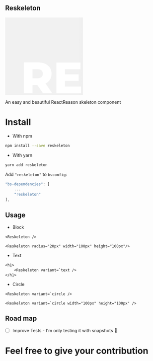 ## Reskeleton

<img align="center" width="250px" src="./reskeleton-image.gif"/>

<span align="center">An easy and beautiful ReactReason skeleton component</span>



# Install

- With npm

```bash
npm install --save reskeleton
```

- With yarn

```bash
yarn add reskeleton
```

Add `"reskeleton"` to `bsconfig`:

```js
"bs-dependencies": [
    ...
    "reskeleton"
],
```

## Usage

- Block

```reason
<Reskeleton />
```

```reason
<Reskeleton radius="20px" width="100px" height="100px"/>
```

- Text

```reason
<h1>
    <Reskeleton variant=`text />
</h1>
```

- Circle

```reason
<Reskeleton variant=`circle />
```

```reason
<Reskeleton variant=`circle width="100px" height="100px" />
```



## Road map

- [ ] Improve Tests - I'm only testing it with snapshots :eyes: 

# Feel free to give your contribution
